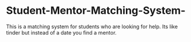 # Student-Mentor-Matching-System-
This is a matching system for students who are looking for help. Its like tinder but instead of a date you find a mentor.
